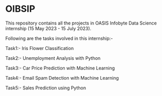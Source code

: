 # OIBSIP
This repository contains all the projects in OASIS Infobyte Data Science internship (15 May 2023 - 15 July 2023). 

Following are the tasks involved in this internship:- 

Task1:- Iris Flower Classification 

Task2:- Unemployment Analysis with Python 

Task3:- Car Price Prediction with Machine Learning 

Task4:- Email Spam Detection with Machine Learning 

Task5:- Sales Prediction using Python
